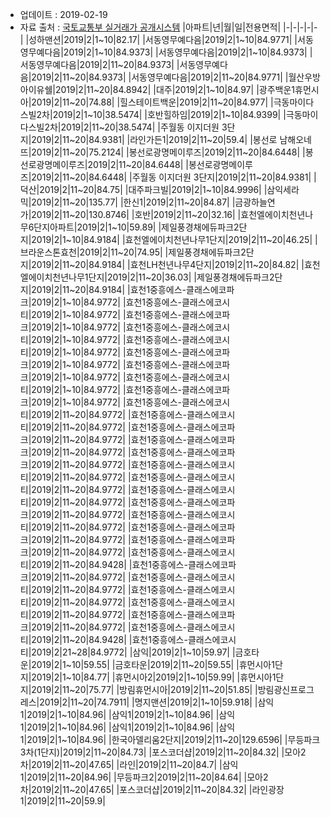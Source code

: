 * 업데이트 : 2019-02-19
* 자료 출처 : [국토교통부 실거래가 공개시스템](http://rt.molit.go.kr)
|아파트|년|월|일|전용면적|
|-|-|-|-|-|
|성하맨션|2019|2|1~10|82.17|
|서동영무예다음|2019|2|1~10|84.9771|
|서동영무예다음|2019|2|1~10|84.9373|
|서동영무예다음|2019|2|1~10|84.9373|
|서동영무예다음|2019|2|11~20|84.9373|
|서동영무예다음|2019|2|11~20|84.9373|
|서동영무예다음|2019|2|11~20|84.9771|
|월산우방아이유쉘|2019|2|11~20|84.8942|
|대주|2019|2|1~10|84.97|
|광주백운1휴먼시아|2019|2|11~20|74.88|
|힐스테이트백운|2019|2|11~20|84.977|
|극동마이다스빌2차|2019|2|1~10|38.5474|
|호반힐하임|2019|2|1~10|84.9399|
|극동마이다스빌2차|2019|2|11~20|38.5474|
|주월동 이지더원 3단지|2019|2|11~20|84.9381|
|라인가든1|2019|2|11~20|59.4|
|봉선로 남해오네뜨|2019|2|11~20|75.2124|
|봉선로광명메이루즈|2019|2|11~20|84.6448|
|봉선로광명메이루즈|2019|2|11~20|84.6448|
|봉선로광명메이루즈|2019|2|11~20|84.6448|
|주월동 이지더원 3단지|2019|2|11~20|84.9381|
|덕산|2019|2|11~20|84.75|
|대주파크빌|2019|2|1~10|84.9996|
|삼익세라믹|2019|2|11~20|135.77|
|한신1|2019|2|11~20|84.87|
|금광하늘연가|2019|2|11~20|130.8746|
|호반|2019|2|11~20|32.16|
|효천엘에이치천년나무6단지아파트|2019|2|1~10|59.89|
|제일풍경채에듀파크2단지|2019|2|1~10|84.9184|
|효천엘에이치천년나무1단지|2019|2|11~20|46.25|
|브라운스톤효천|2019|2|11~20|74.95|
|제일풍경채에듀파크2단지|2019|2|11~20|84.9184|
|효천LH천년나무4단지|2019|2|11~20|84.82|
|효천엘에이치천년나무1단지|2019|2|11~20|36.03|
|제일풍경채에듀파크2단지|2019|2|11~20|84.9184|
|효천1중흥에스-클래스에코파크|2019|2|1~10|84.9772|
|효천1중흥에스-클래스에코시티|2019|2|1~10|84.9772|
|효천1중흥에스-클래스에코파크|2019|2|1~10|84.9772|
|효천1중흥에스-클래스에코시티|2019|2|1~10|84.9772|
|효천1중흥에스-클래스에코시티|2019|2|1~10|84.9772|
|효천1중흥에스-클래스에코파크|2019|2|1~10|84.9772|
|효천1중흥에스-클래스에코파크|2019|2|1~10|84.9772|
|효천1중흥에스-클래스에코시티|2019|2|1~10|84.9772|
|효천1중흥에스-클래스에코파크|2019|2|1~10|84.9772|
|효천1중흥에스-클래스에코시티|2019|2|11~20|84.9772|
|효천1중흥에스-클래스에코시티|2019|2|11~20|84.9772|
|효천1중흥에스-클래스에코파크|2019|2|11~20|84.9772|
|효천1중흥에스-클래스에코파크|2019|2|11~20|84.9772|
|효천1중흥에스-클래스에코파크|2019|2|11~20|84.9772|
|효천1중흥에스-클래스에코시티|2019|2|11~20|84.9772|
|효천1중흥에스-클래스에코시티|2019|2|11~20|84.9772|
|효천1중흥에스-클래스에코시티|2019|2|11~20|84.9772|
|효천1중흥에스-클래스에코파크|2019|2|11~20|84.9772|
|효천1중흥에스-클래스에코시티|2019|2|11~20|84.9772|
|효천1중흥에스-클래스에코파크|2019|2|11~20|84.9772|
|효천1중흥에스-클래스에코파크|2019|2|11~20|84.9772|
|효천1중흥에스-클래스에코시티|2019|2|11~20|84.9428|
|효천1중흥에스-클래스에코파크|2019|2|11~20|84.9772|
|효천1중흥에스-클래스에코시티|2019|2|11~20|84.9772|
|효천1중흥에스-클래스에코시티|2019|2|11~20|84.9772|
|효천1중흥에스-클래스에코시티|2019|2|11~20|84.9772|
|효천1중흥에스-클래스에코파크|2019|2|11~20|84.9772|
|효천1중흥에스-클래스에코시티|2019|2|11~20|84.9428|
|효천1중흥에스-클래스에코시티|2019|2|21~28|84.9772|
|삼익|2019|2|1~10|59.97|
|금호타운|2019|2|1~10|59.55|
|금호타운|2019|2|11~20|59.55|
|휴먼시아1단지|2019|2|1~10|84.77|
|휴먼시아2|2019|2|1~10|59.99|
|휴먼시아1단지|2019|2|11~20|75.77|
|방림휴먼시아|2019|2|11~20|51.85|
|방림광신프로그레스|2019|2|11~20|74.7911|
|명지맨션|2019|2|1~10|59.918|
|삼익1|2019|2|1~10|84.96|
|삼익1|2019|2|1~10|84.96|
|삼익1|2019|2|1~10|84.96|
|삼익1|2019|2|1~10|84.96|
|삼익1|2019|2|1~10|84.96|
|한국아델리움2단지|2019|2|11~20|129.6596|
|무등파크3차(1단지)|2019|2|11~20|84.73|
|포스코더샵|2019|2|11~20|84.32|
|모아2차|2019|2|11~20|47.65|
|라인|2019|2|11~20|84.7|
|삼익1|2019|2|11~20|84.96|
|무등파크2|2019|2|11~20|84.64|
|모아2차|2019|2|11~20|47.65|
|포스코더샵|2019|2|11~20|84.32|
|라인광장1|2019|2|11~20|59.9|
